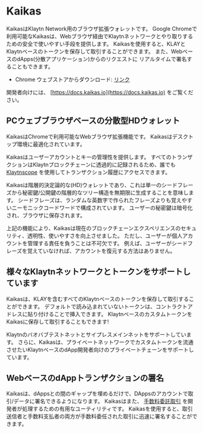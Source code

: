 # Kaikas <a id="kaikas"></a>

KaikasはKlaytn Network用のブラウザ拡張ウォレットです。 Google Chromeで利用可能なKaikasは、Webブラウザ経由でKlaytnネットワークとやり取りするための安全で使いやすい手段を提供します。 Kaikasを使用すると、KLAYとKlaytnベースのトークンを保存して取引することができます。 また、WebベースのdApps(分散アプリケーション)からのリクエストに リアルタイムで署名することもできます。

* Chrome ウェブストアからダウンロード: [リンク](https://chrome.google.com/webstore/detail/kaikas/jblndlipeogpafnldhgmapagcccfchpi)

開発者向けには、 [https://docs.kaikas.io](https://docs.kaikas.io) をご覧ください。

## PCウェブブラウザベースの分散型HDウォレット

KaikasはChromeで利用可能なWebブラウザ拡張機能です。 Kaikasはデスクトップ環境に最適化されています。

Kaikasはユーザーアカウントとキーの管理性を提供します。 すべてのトランザクションはKlaytnブロックチェーンに透過的に記録されるため、誰でも [Klaytnscope][] を使用してトランザクション履歴にアクセスできます。

Kaikasは階層的決定論的な(HD)ウォレットであり、これは単一のシードフレーズから秘密鍵/公開鍵の階層的なツリー構造を無期限に生成することを意味します。 シードフレーズは、ランダムな英数字で作られたフレーズよりも覚えやすいニーモニックコードワードで構成されています。 ユーザーの秘密鍵は暗号化され、ブラウザに保存されます。

上記の機能により、Kaikasは現在のブロックチェーンエクスペリエンスのセキュリティ、透明性、使いやすさを向上させました。 ただし、ユーザーが個人アカウントを管理する責任を負うことは不可欠です。 例えば、ユーザーがシードフレーズを覚えていなければ、アカウントを復元する方法はありません。

## 様々なKlaytnネットワークとトークンをサポートしています

Kaikasは、KLAYを含むすべてのKlaytnベースのトークンを保存して取引することができます。 デフォルトで読み込まれていないトークンは、コントラクトアドレスに貼り付けることで挿入できます。 KlaytnベースのカスタムトークンをKaikasに保存して取引することもできます!

Klaytnのバオバブテストネットとサイプレスメインネットをサポートしています。 さらに、Kaikasは、プライベートネットワークでカスタムトークンを流通させたいKlaytnベースのdApp開発者向けのプライベートチェーンをサポートしています。

## WebベースのdAppトランザクションの署名

Kaikasは、dAppsとの間のギャップを埋めるだけで、DAppsのアカウントで取引/データに署名できるようになります。 Kaikasはまた、 [手数料委託取引](/klaytn/design/transactions/README.md#fee-delegation) を開発者が処理するための有用なユーティリティです。 Kaikasを使用すると、取引送信者と手数料支払者の両方が手数料委任された取引に迅速に署名することができます。


[Klaytnscope]: ./klaytnscope.md
